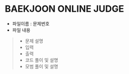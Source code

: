 # BAEKJOON ONLINE JUDGE
* 파일이름 : 문제번호
* 파일 내용
> * 문제 설명  
> * 입력  
> * 출력  
> * 코드 풀이 및 설명  
> * 모범 풀이 및 설명
